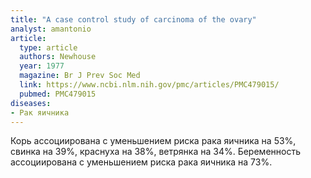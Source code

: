 ```yaml
---
title: "A case control study of carcinoma of the ovary"
analyst: amantonio
article:
  type: article
  authors: Newhouse
  year: 1977
  magazine: Br J Prev Soc Med
  link: https://www.ncbi.nlm.nih.gov/pmc/articles/PMC479015/
  pubmed: PMC479015
diseases:
- Рак яичника
---
```


Корь ассоциирована с уменьшением риска рака яичника на 53%, свинка на 39%, краснуха на 38%, ветрянка на 34%. Беременность ассоциирована с уменьшением риска рака яичника на 73%.
